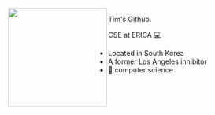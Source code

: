 <img align="left" height="200" src="https://media.giphy.com/media/ao9DUiTKH60XS/giphy.gif"/>

Tim's Github.

CSE at ERICA 💻

+ Located in South Korea
+ A former Los Angeles inhibitor
+ 📖 computer science
